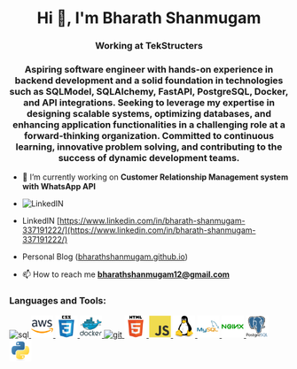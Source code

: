 <h1 align="center">Hi 👋, I'm Bharath Shanmugam</h1>
<h3 align="center">Working at TekStructers<h3>
<h3 align="center">Aspiring software engineer with hands-on experience in backend development and a solid foundation in technologies such as SQLModel, SQLAlchemy, FastAPI, PostgreSQL, Docker, and API integrations. Seeking to leverage my expertise in designing scalable systems, optimizing databases, and enhancing application functionalities in a challenging role at a forward-thinking organization. Committed to continuous learning, innovative problem solving, and contributing to the success of dynamic development teams.</h3>

- 🔭 I’m currently working on **Customer Relationship Management system with WhatsApp API**
- <img width="40" height="40" src="https://img.icons8.com/dotty/80/sql.png](https://img.shields.io/badge/LinkedIn-0077B5?style=for-the-badge&logo=linkedin&logoColor=white)" alt="LinkedIN"/>

- LinkedIN [https://www.linkedin.com/in/bharath-shanmugam-337191222/](https://www.linkedin.com/in/bharath-shanmugam-337191222/)

- Personal Blog ([bharathshanmugam.github.io](https://bharathshanmugam.github.io/))

- 📫 How to reach me **bharathshanmugam12@gmail.com**


<p align="left">
</p>

<h3 align="left">Languages and Tools:</h3>
<p align="left">
  <img width="40" height="40" src="https://img.icons8.com/dotty/80/sql.png" alt="sql"/><a href="https://aws.amazon.com" target="_blank" rel="noreferrer"> <img src="https://raw.githubusercontent.com/devicons/devicon/master/icons/amazonwebservices/amazonwebservices-original-wordmark.svg" alt="aws" width="40" height="40"/> </a> <a href="https://www.w3schools.com/css/" target="_blank" rel="noreferrer"> <img src="https://raw.githubusercontent.com/devicons/devicon/master/icons/css3/css3-original-wordmark.svg" alt="css3" width="40" height="40"/> </a> <a href="https://www.docker.com/" target="_blank" rel="noreferrer"> <img src="https://raw.githubusercontent.com/devicons/devicon/master/icons/docker/docker-original-wordmark.svg" alt="docker" width="40" height="40"/> </a> <a href="https://git-scm.com/" target="_blank" rel="noreferrer"> <img src="https://www.vectorlogo.zone/logos/git-scm/git-scm-icon.svg" alt="git" width="40" height="40"/> </a> <a href="https://www.w3.org/html/" target="_blank" rel="noreferrer"> <img src="https://raw.githubusercontent.com/devicons/devicon/master/icons/html5/html5-original-wordmark.svg" alt="html5" width="40" height="40"/> </a> <a href="https://developer.mozilla.org/en-US/docs/Web/JavaScript" target="_blank" rel="noreferrer"> <img src="https://raw.githubusercontent.com/devicons/devicon/master/icons/javascript/javascript-original.svg" alt="javascript" width="40" height="40"/> </a> <a href="https://www.linux.org/" target="_blank" rel="noreferrer"> <img src="https://raw.githubusercontent.com/devicons/devicon/master/icons/linux/linux-original.svg" alt="linux" width="40" height="40"/> </a> <a href="https://www.mysql.com/" target="_blank" rel="noreferrer"> <img src="https://raw.githubusercontent.com/devicons/devicon/master/icons/mysql/mysql-original-wordmark.svg" alt="mysql" width="40" height="40"/> </a> <a href="https://www.nginx.com" target="_blank" rel="noreferrer"> <img src="https://raw.githubusercontent.com/devicons/devicon/master/icons/nginx/nginx-original.svg" alt="nginx" width="40" height="40"/> </a> <a href="https://www.postgresql.org" target="_blank" rel="noreferrer"> <img src="https://raw.githubusercontent.com/devicons/devicon/master/icons/postgresql/postgresql-original-wordmark.svg" alt="postgresql" width="40" height="40"/> </a> <a href="https://www.python.org" target="_blank" rel="noreferrer"> <img src="https://raw.githubusercontent.com/devicons/devicon/master/icons/python/python-original.svg" alt="python" width="40" height="40"/> </a> </p>
